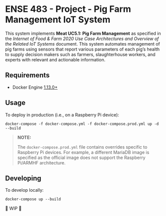# ENSE 483 - Project - Pig Farm Management IoT System

This system implements **Meat UC5.1: Pig Farm Management** as specified in the
_Internet of Food & Farm 2020 Use Case Architectures and Overview of the Related
IoT Systems_ document. This system automates management of pig farms using
sensors that report various parameters of each pig’s health to supply decision
makers such as farmers, slaughterhouse workers, and experts with relevant and
actionable information.

## Requirements

- Docker Engine [1.13.0+](https://docs.docker.com/engine/release-notes/)

## Usage

To deploy in production (i.e., on a Raspberry Pi device):

```shell
docker-compose -f docker-compose.yml -f docker-compose.prod.yml up -d --build
```

> **NOTE:**
>
> The `docker-compose.prod.yml` file contains overrides specific to Raspberry Pi
> devices. For example, a different MariaDB image is specified as the official
> image does not support the Raspberry Pi/ARMHF architecture.

## Developing

To develop locally:

```shell
docker-compose up --build
```

🚧 WIP 🚧
